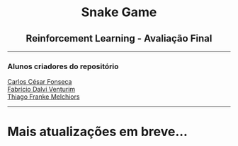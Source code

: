 <h1 align="center">Snake Game</h1>
<h2 align="center">Reinforcement Learning - Avaliação Final</h2>

<hr>

<h3> Alunos criadores do repositório </h3>

<a href = "https://github.com/CarCesar"> Carlos César Fonseca <a/>
<br>
<a href = "https://github.com/FabricioVenturim"> Fabrício Dalvi Venturim <a/>
<br>
<a href = "https://github.com/TFrankeM"> Thiago Franke Melchiors <a/>

<hr>

# Mais atualizações em breve...
